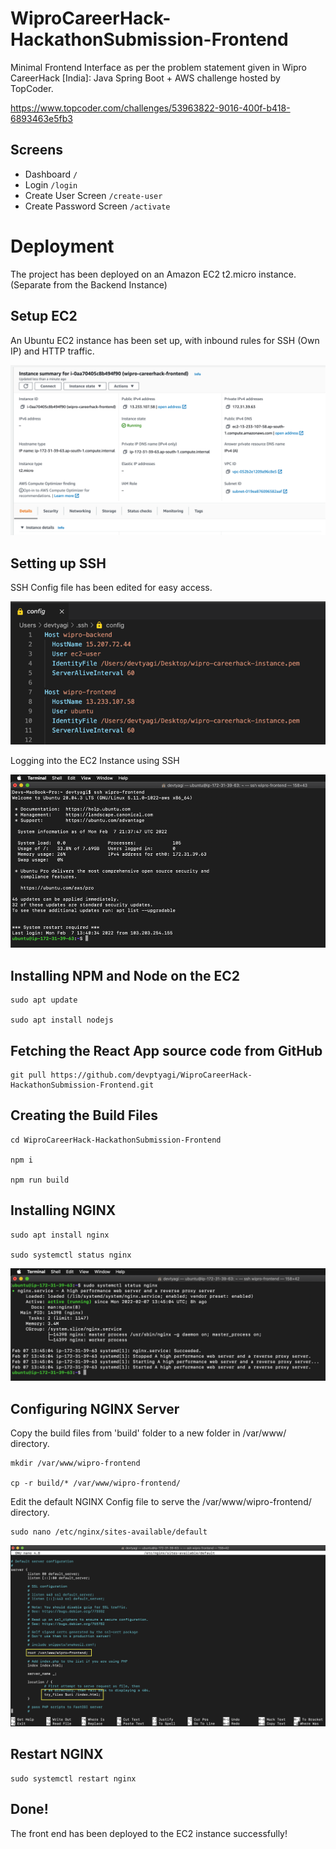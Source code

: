 # WiproCareerHack-HackathonSubmission-Frontend

Minimal Frontend Interface as per the problem statement given in Wipro CareerHack [India]: Java Spring Boot + AWS challenge hosted by TopCoder.

https://www.topcoder.com/challenges/53963822-9016-400f-b418-6893463e5fb3

## Screens
- Dashboard ```/```
- Login ```/login```
- Create User Screen ```/create-user```
- Create Password Screen ```/activate```

# Deployment

The project has been deployed on an Amazon EC2 t2.micro instance. (Separate from the Backend Instance)

## Setup EC2

An Ubuntu EC2 instance has been set up, with inbound rules for SSH (Own IP) and HTTP traffic.

![img.png](screenshots/ec2.png)

## Setting up SSH

SSH Config file has been edited for easy access.

![img.png](screenshots/ssh-config.png)

Logging into the EC2 Instance using SSH

![img.png](screenshots/ssh-login.png)

## Installing NPM and Node on the EC2

```
sudo apt update

sudo apt install nodejs
```

## Fetching the React App source code from GitHub

```
git pull https://github.com/devptyagi/WiproCareerHack-HackathonSubmission-Frontend.git
```

## Creating the Build Files

```
cd WiproCareerHack-HackathonSubmission-Frontend

npm i

npm run build
```

## Installing NGINX

```
sudo apt install nginx

sudo systemctl status nginx
```

![img.png](screenshots/nginx.png)

## Configuring NGINX Server

Copy the build files from 'build' folder to a new folder in
/var/www/ directory.

```
mkdir /var/www/wipro-frontend

cp -r build/* /var/www/wipro-frontend/
```

Edit the default NGINX Config file to serve the /var/www/wipro-frontend/ directory.

```
sudo nano /etc/nginx/sites-available/default
```

![img.png](screenshots/nginx-config.png)

## Restart NGINX

```
sudo systemctl restart nginx
```

## Done!

The front end has been deployed to the EC2 instance successfully!